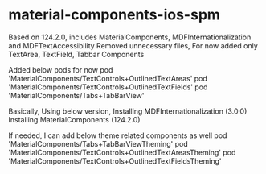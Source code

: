 # material-components-ios-spm

Based on 124.2.0, includes MaterialComponents, MDFInternationalization and MDFTextAccessibility
Removed unnecessary files, For now added only TextArea, TextField, Tabbar Components

Added below pods for now
pod 'MaterialComponents/TextControls+OutlinedTextAreas'
pod 'MaterialComponents/TextControls+OutlinedTextFields'
pod 'MaterialComponents/Tabs+TabBarView'

Basically, Using below version,
Installing MDFInternationalization (3.0.0)
Installing MaterialComponents (124.2.0)

If needed, I can add below theme related components as well
pod 'MaterialComponents/Tabs+TabBarViewTheming'
pod 'MaterialComponents/TextControls+OutlinedTextAreasTheming'
pod 'MaterialComponents/TextControls+OutlinedTextFieldsTheming'
